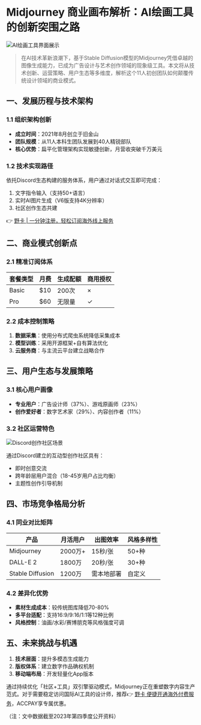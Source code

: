 # Midjourney 商业画布解析：AI绘画工具的创新突围之路

![AI绘画工具界面展示](https://bbtdd.com/wp-content/uploads/img/98528989846701.webp)

> 在AI技术革新浪潮下，基于Stable Diffusion模型的Midjourney凭借卓越的图像生成能力，已成为广告设计与艺术创作领域的现象级工具。本文将从技术创新、运营策略、用户生态等多维度，解析这个11人初创团队如何颠覆传统设计领域的商业模式。

## 一、发展历程与技术架构

### 1.1 组织架构创新
- **成立时间**：2021年8月创立于旧金山
- **团队规模**：从11人本科生团队发展到40人精锐部队
- **核心优势**：扁平化管理架构实现敏捷创新，月营收突破千万美元

### 1.2 技术实现路径
依托Discord生态构建的服务体系，用户通过对话式交互即可完成：

1. 文字指令输入（支持50+语言）
2. 实时AI图片生成（V6版支持4K分辨率）
3. 社区创作生态共建

👉 [野卡 | 一分钟注册，轻松订阅海外线上服务](https://bbtdd.com/yeka)

## 二、商业模式创新点

### 2.1 精准订阅体系
| 套餐类型 | 月费 | 生成配额 | 商用授权 |
|---------|------|---------|---------|
| Basic   | $10  | 200次    | ×       |
| Pro     | $60  | 无限量   | ✓       |

### 2.2 成本控制策略
1. **数据采集**：使用分布式爬虫系统降低采集成本
2. **模型训练**：采用开源框架+自有算法优化
3. **云服务商**：与主流云平台建立战略合作

## 三、用户生态与发展策略

### 3.1 核心用户画像
- **专业用户**：广告设计师（37%）、游戏原画师（23%）
- **创作爱好者**：数字艺术家（29%）、内容创作者（11%）

### 3.2 社区运营特色
![Discord创作社区场景](https://bbtdd.com/wp-content/uploads/img/54519508073769.webp)

通过Discord建立的互动型创作社区具有：
- 即时创意交流
- 跨年龄层用户混合（18-45岁用户占比均衡）
- 主题性创作引导机制

## 四、市场竞争格局分析

### 4.1 同业对比矩阵
| 产品         | 月活用户 | 出图效率 | 风格多样性 |
|-------------|----------|----------|------------|
| Midjourney  | 2000万+  | 15秒/张  | 50+种      |
| DALL-E 2    | 1800万   | 20秒/张  | 30+种      |
| Stable Diffusion | 1200万 | 需本地部署 | 自定义     |

### 4.2 差异化优势
- **素材生成成本**：较传统图库降低70-80%
- **多平台适配**：支持16:9/9:16/1:1等12种比例
- **风格控制**：油画/水彩/赛博朋克等风格强度可调

## 五、未来挑战与机遇
1. **技术层面**：提升多模态生成能力
2. **版权体系**：建立数字作品确权机制
3. **移动端布局**：开发轻量化App版本

通过持续优化「社区+工具」双引擎驱动模式，Midjourney正在重塑数字内容生产范式。对于需要稳定访问国际AI工具的设计师，推荐👉 [野卡 便捷开通海外付费服务](https://bbtdd.com/yeka)，ACCPAY享专属优惠。

（注：文中数据截至2023年第四季度公开资料）